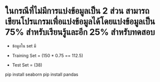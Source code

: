 # ในกรณีที่ไม่มีการแบ่งข้อมูลเป็น 2 ส่วน สามารถเขียนโปรแกรมเพื่อแบ่งข้อมูลได้โดยแบ่งข้อมูลเป็น 75% สำหรับเรียนรู้และอีก 25% สำหรับทดสอบ

* ข้อมูลใน set มี 

* Training Set = (150 * 0.75 == 112.5)

* Test Set = (38)

pip install seaborn
pip install pandas